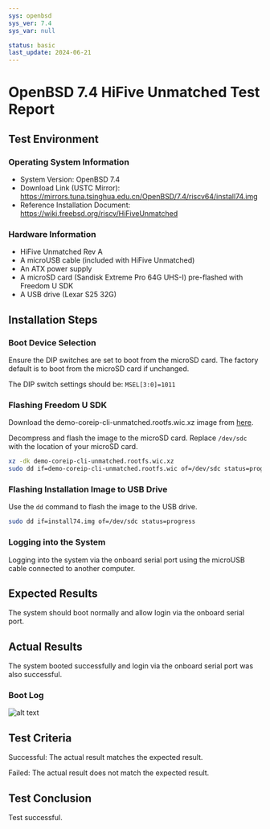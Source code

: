 ```yaml
---
sys: openbsd
sys_ver: 7.4
sys_var: null

status: basic
last_update: 2024-06-21
---
```


# OpenBSD 7.4 HiFive Unmatched Test Report

## Test Environment

### Operating System Information

- System Version: OpenBSD 7.4
- Download Link (USTC Mirror): https://mirrors.tuna.tsinghua.edu.cn/OpenBSD/7.4/riscv64/install74.img
- Reference Installation Document: https://wiki.freebsd.org/riscv/HiFiveUnmatched

### Hardware Information

- HiFive Unmatched Rev A
- A microUSB cable (included with HiFive Unmatched)
- An ATX power supply
- A microSD card (Sandisk Extreme Pro 64G UHS-I) pre-flashed with Freedom U SDK
- A USB drive (Lexar S25 32G)

## Installation Steps

### Boot Device Selection

Ensure the DIP switches are set to boot from the microSD card. The factory default is to boot from the microSD card if unchanged.

The DIP switch settings should be: `MSEL[3:0]=1011`

### Flashing Freedom U SDK

Download the demo-coreip-cli-unmatched.rootfs.wic.xz image from [here](https://github.com/sifive/freedom-u-sdk/releases/latest).

Decompress and flash the image to the microSD card. Replace `/dev/sdc` with the location of your microSD card.

```bash
xz -dk demo-coreip-cli-unmatched.rootfs.wic.xz
sudo dd if=demo-coreip-cli-unmatched.rootfs.wic of=/dev/sdc status=progress
```

### Flashing Installation Image to USB Drive

Use the `dd` command to flash the image to the USB drive.

```bash
sudo dd if=install74.img of=/dev/sdc status=progress
```

### Logging into the System

Logging into the system via the onboard serial port using the microUSB cable connected to another computer.

## Expected Results

The system should boot normally and allow login via the onboard serial port.

## Actual Results

The system booted successfully and login via the onboard serial port was also successful.

### Boot Log

![alt text](image.png)

## Test Criteria

Successful: The actual result matches the expected result.

Failed: The actual result does not match the expected result.

## Test Conclusion

Test successful.
